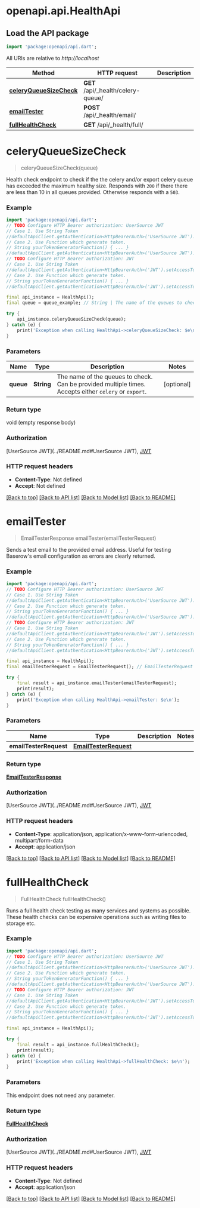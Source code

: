 # openapi.api.HealthApi

## Load the API package
```dart
import 'package:openapi/api.dart';
```

All URIs are relative to *http://localhost*

Method | HTTP request | Description
------------- | ------------- | -------------
[**celeryQueueSizeCheck**](HealthApi.md#celeryqueuesizecheck) | **GET** /api/_health/celery-queue/ | 
[**emailTester**](HealthApi.md#emailtester) | **POST** /api/_health/email/ | 
[**fullHealthCheck**](HealthApi.md#fullhealthcheck) | **GET** /api/_health/full/ | 


# **celeryQueueSizeCheck**
> celeryQueueSizeCheck(queue)



Health check endpoint to check if the the celery and/or export celery queue has  exceeded the maximum healthy size. Responds with `200` if there there are less than 10 in all queues provided. Otherwise responds with a `503`.

### Example
```dart
import 'package:openapi/api.dart';
// TODO Configure HTTP Bearer authorization: UserSource JWT
// Case 1. Use String Token
//defaultApiClient.getAuthentication<HttpBearerAuth>('UserSource JWT').setAccessToken('YOUR_ACCESS_TOKEN');
// Case 2. Use Function which generate token.
// String yourTokenGeneratorFunction() { ... }
//defaultApiClient.getAuthentication<HttpBearerAuth>('UserSource JWT').setAccessToken(yourTokenGeneratorFunction);
// TODO Configure HTTP Bearer authorization: JWT
// Case 1. Use String Token
//defaultApiClient.getAuthentication<HttpBearerAuth>('JWT').setAccessToken('YOUR_ACCESS_TOKEN');
// Case 2. Use Function which generate token.
// String yourTokenGeneratorFunction() { ... }
//defaultApiClient.getAuthentication<HttpBearerAuth>('JWT').setAccessToken(yourTokenGeneratorFunction);

final api_instance = HealthApi();
final queue = queue_example; // String | The name of the queues to check. Can be provided multiple times. Accepts either `celery` or `export`.

try {
    api_instance.celeryQueueSizeCheck(queue);
} catch (e) {
    print('Exception when calling HealthApi->celeryQueueSizeCheck: $e\n');
}
```

### Parameters

Name | Type | Description  | Notes
------------- | ------------- | ------------- | -------------
 **queue** | **String**| The name of the queues to check. Can be provided multiple times. Accepts either `celery` or `export`. | [optional] 

### Return type

void (empty response body)

### Authorization

[UserSource JWT](../README.md#UserSource JWT), [JWT](../README.md#JWT)

### HTTP request headers

 - **Content-Type**: Not defined
 - **Accept**: Not defined

[[Back to top]](#) [[Back to API list]](../README.md#documentation-for-api-endpoints) [[Back to Model list]](../README.md#documentation-for-models) [[Back to README]](../README.md)

# **emailTester**
> EmailTesterResponse emailTester(emailTesterRequest)



Sends a test email to the provided email address. Useful for testing Baserow's email configuration as errors are clearly returned.

### Example
```dart
import 'package:openapi/api.dart';
// TODO Configure HTTP Bearer authorization: UserSource JWT
// Case 1. Use String Token
//defaultApiClient.getAuthentication<HttpBearerAuth>('UserSource JWT').setAccessToken('YOUR_ACCESS_TOKEN');
// Case 2. Use Function which generate token.
// String yourTokenGeneratorFunction() { ... }
//defaultApiClient.getAuthentication<HttpBearerAuth>('UserSource JWT').setAccessToken(yourTokenGeneratorFunction);
// TODO Configure HTTP Bearer authorization: JWT
// Case 1. Use String Token
//defaultApiClient.getAuthentication<HttpBearerAuth>('JWT').setAccessToken('YOUR_ACCESS_TOKEN');
// Case 2. Use Function which generate token.
// String yourTokenGeneratorFunction() { ... }
//defaultApiClient.getAuthentication<HttpBearerAuth>('JWT').setAccessToken(yourTokenGeneratorFunction);

final api_instance = HealthApi();
final emailTesterRequest = EmailTesterRequest(); // EmailTesterRequest | 

try {
    final result = api_instance.emailTester(emailTesterRequest);
    print(result);
} catch (e) {
    print('Exception when calling HealthApi->emailTester: $e\n');
}
```

### Parameters

Name | Type | Description  | Notes
------------- | ------------- | ------------- | -------------
 **emailTesterRequest** | [**EmailTesterRequest**](EmailTesterRequest.md)|  | 

### Return type

[**EmailTesterResponse**](EmailTesterResponse.md)

### Authorization

[UserSource JWT](../README.md#UserSource JWT), [JWT](../README.md#JWT)

### HTTP request headers

 - **Content-Type**: application/json, application/x-www-form-urlencoded, multipart/form-data
 - **Accept**: application/json

[[Back to top]](#) [[Back to API list]](../README.md#documentation-for-api-endpoints) [[Back to Model list]](../README.md#documentation-for-models) [[Back to README]](../README.md)

# **fullHealthCheck**
> FullHealthCheck fullHealthCheck()



Runs a full health check testing as many services and systems as possible. These health checks can be expensive operations such as writing files to storage etc.

### Example
```dart
import 'package:openapi/api.dart';
// TODO Configure HTTP Bearer authorization: UserSource JWT
// Case 1. Use String Token
//defaultApiClient.getAuthentication<HttpBearerAuth>('UserSource JWT').setAccessToken('YOUR_ACCESS_TOKEN');
// Case 2. Use Function which generate token.
// String yourTokenGeneratorFunction() { ... }
//defaultApiClient.getAuthentication<HttpBearerAuth>('UserSource JWT').setAccessToken(yourTokenGeneratorFunction);
// TODO Configure HTTP Bearer authorization: JWT
// Case 1. Use String Token
//defaultApiClient.getAuthentication<HttpBearerAuth>('JWT').setAccessToken('YOUR_ACCESS_TOKEN');
// Case 2. Use Function which generate token.
// String yourTokenGeneratorFunction() { ... }
//defaultApiClient.getAuthentication<HttpBearerAuth>('JWT').setAccessToken(yourTokenGeneratorFunction);

final api_instance = HealthApi();

try {
    final result = api_instance.fullHealthCheck();
    print(result);
} catch (e) {
    print('Exception when calling HealthApi->fullHealthCheck: $e\n');
}
```

### Parameters
This endpoint does not need any parameter.

### Return type

[**FullHealthCheck**](FullHealthCheck.md)

### Authorization

[UserSource JWT](../README.md#UserSource JWT), [JWT](../README.md#JWT)

### HTTP request headers

 - **Content-Type**: Not defined
 - **Accept**: application/json

[[Back to top]](#) [[Back to API list]](../README.md#documentation-for-api-endpoints) [[Back to Model list]](../README.md#documentation-for-models) [[Back to README]](../README.md)

